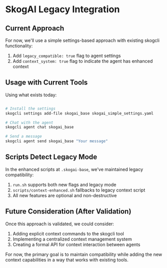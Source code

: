 # SkogAI Legacy Integration

## Current Approach

For now, we'll use a simple settings-based approach with existing skogcli functionality:

1. Add `legacy_compatible: true` flag to agent settings
2. Add `context_system: true` flag to indicate the agent has enhanced context

## Usage with Current Tools

Using what exists today:

```bash

# Install the settings
skogcli settings add-file skogai_base skogai_simple_settings.yaml

# Chat with the agent
skogcli agent chat skogai_base

# Send a message
skogcli agent send skogai_base "Your message"
```

## Scripts Detect Legacy Mode

In the enhanced scripts at `.skogai-base`, we've maintained legacy compatibility:

1. `run.sh` supports both new flags and legacy mode
2. `scripts/context-enhanced.sh` fallbacks to legacy context script
3. All new features are optional and non-destructive

## Future Consideration (After Validation)

Once this approach is validated, we could consider:

1. Adding explicit context commands to the skogcli tool
2. Implementing a centralized context management system
3. Creating a formal API for context interaction between agents

For now, the primary goal is to maintain compatibility while adding the new context capabilities in a way that works with existing tools.

